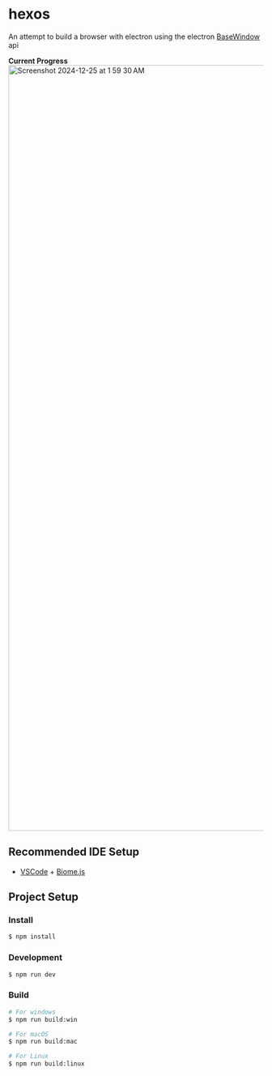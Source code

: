 # hexos
An attempt to build a browser with electron using the electron [BaseWindow](https://www.electronjs.org/docs/latest/api/base-window) api 

**Current Progress**
<img width="1512" alt="Screenshot 2024-12-25 at 1 59 30 AM" src="https://github.com/user-attachments/assets/c9090542-acd2-4e38-b72c-80b76da5329a" />

## Recommended IDE Setup

- [VSCode](https://code.visualstudio.com/) + [Biome.js](https://biomejs.dev/)

## Project Setup

### Install

```bash
$ npm install
```

### Development

```bash
$ npm run dev
```

### Build

```bash
# For windows
$ npm run build:win

# For macOS
$ npm run build:mac

# For Linux
$ npm run build:linux
```
